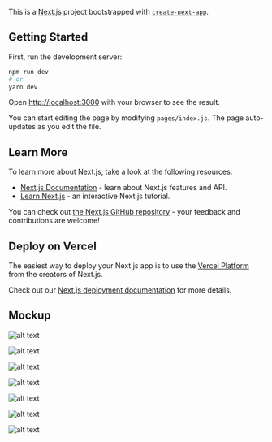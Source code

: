 This is a [Next.js](https://nextjs.org/) project bootstrapped with [`create-next-app`](https://github.com/vercel/next.js/tree/canary/packages/create-next-app).

## Getting Started

First, run the development server:

```bash
npm run dev
# or
yarn dev
```

Open [http://localhost:3000](http://localhost:3000) with your browser to see the result.

You can start editing the page by modifying `pages/index.js`. The page auto-updates as you edit the file.

## Learn More

To learn more about Next.js, take a look at the following resources:

- [Next.js Documentation](https://nextjs.org/docs) - learn about Next.js features and API.
- [Learn Next.js](https://nextjs.org/learn) - an interactive Next.js tutorial.

You can check out [the Next.js GitHub repository](https://github.com/vercel/next.js/) - your feedback and contributions are welcome!

## Deploy on Vercel

The easiest way to deploy your Next.js app is to use the [Vercel Platform](https://vercel.com/import?utm_medium=default-template&filter=next.js&utm_source=create-next-app&utm_campaign=create-next-app-readme) from the creators of Next.js.

Check out our [Next.js deployment documentation](https://nextjs.org/docs/deployment) for more details.

## Mockup

![alt text](https://res.cloudinary.com/dl3spjhwz/image/upload/v1612146051/Screenshot_2020-12-21_112117_xr7gln.jpg)

![alt text](https://res.cloudinary.com/dl3spjhwz/image/upload/v1612146051/Screenshot_2021-02-01_091640_jekug5.jpg)

![alt text](https://res.cloudinary.com/dl3spjhwz/image/upload/v1612146051/Screenshot_2021-02-01_091705_q7xlbd.jpg)

![alt text](https://res.cloudinary.com/dl3spjhwz/image/upload/v1612146051/Screenshot_2021-02-01_091839_qskwvd.jpg)

![alt text](https://res.cloudinary.com/dl3spjhwz/image/upload/v1612146051/Screenshot_2021-02-01_091910_odldi5.jpg)

![alt text](https://res.cloudinary.com/dl3spjhwz/image/upload/v1612146051/Screenshot_2021-02-01_091941_vlhzb3.jpg)

![alt text](https://res.cloudinary.com/dl3spjhwz/image/upload/v1612146052/Screenshot_2021-02-01_092003_mgmnvq.jpg)
